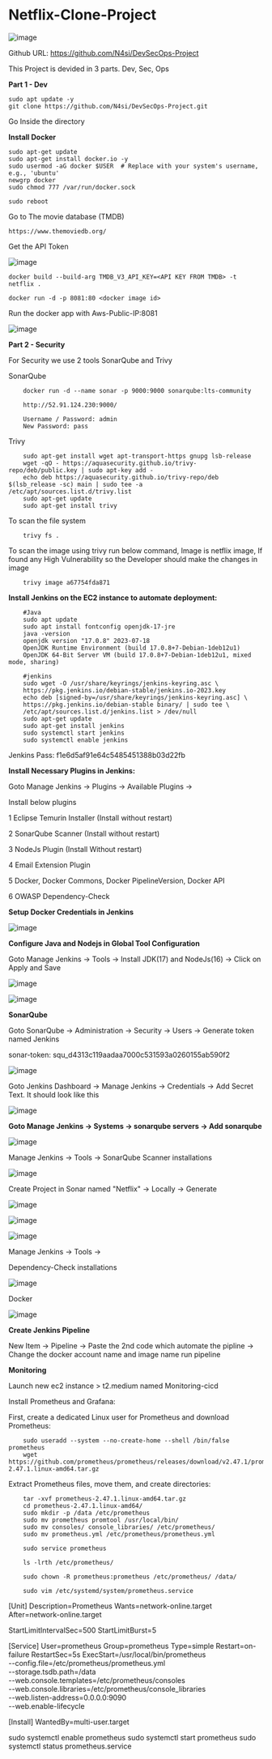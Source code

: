 # Netflix-Clone-Project

![image](https://github.com/sunnyvalechha/Netflix-Clone-Project/assets/59471885/324c5356-24a0-4179-89a2-f806ec752736)

Github URL: https://github.com/N4si/DevSecOps-Project

This Project is devided in 3 parts. Dev, Sec, Ops

**Part 1 - Dev**
    
    sudo apt update -y
    git clone https://github.com/N4si/DevSecOps-Project.git

Go Inside the directory

**Install Docker**

    sudo apt-get update
    sudo apt-get install docker.io -y
    sudo usermod -aG docker $USER  # Replace with your system's username, e.g., 'ubuntu'
    newgrp docker
    sudo chmod 777 /var/run/docker.sock

    sudo reboot

Go to The movie database (TMDB)

    https://www.themoviedb.org/

Get the API Token 

![image](https://github.com/sunnyvalechha/Netflix-Clone-Project/assets/59471885/fda4671a-729c-4faa-bdf7-961640abf8fa)

    docker build --build-arg TMDB_V3_API_KEY=<API KEY FROM TMDB> -t netflix .

    docker run -d -p 8081:80 <docker image id>

Run the docker app with Aws-Public-IP:8081

![image](https://github.com/sunnyvalechha/Netflix-Clone-Project/assets/59471885/5d0d3289-2a2f-4272-a9d0-e97c617c5cdc)

**Part 2 - Security**

For Security we use 2 tools SonarQube and Trivy

SonarQube

        docker run -d --name sonar -p 9000:9000 sonarqube:lts-community

        http://52.91.124.230:9000/

        Username / Password: admin
        New Password: pass

Trivy
    
        sudo apt-get install wget apt-transport-https gnupg lsb-release
        wget -qO - https://aquasecurity.github.io/trivy-repo/deb/public.key | sudo apt-key add -
        echo deb https://aquasecurity.github.io/trivy-repo/deb $(lsb_release -sc) main | sudo tee -a /etc/apt/sources.list.d/trivy.list
        sudo apt-get update
        sudo apt-get install trivy

To scan the file system

        trivy fs .

To scan the image using trivy run below command, Image is netflix image, If found any High Vulnerability so the Developer should make the changes in image

        trivy image a67754fda871

**Install Jenkins on the EC2 instance to automate deployment:**

        #Java
        sudo apt update
        sudo apt install fontconfig openjdk-17-jre
        java -version
        openjdk version "17.0.8" 2023-07-18
        OpenJDK Runtime Environment (build 17.0.8+7-Debian-1deb12u1)
        OpenJDK 64-Bit Server VM (build 17.0.8+7-Debian-1deb12u1, mixed mode, sharing)

        #jenkins
        sudo wget -O /usr/share/keyrings/jenkins-keyring.asc \
        https://pkg.jenkins.io/debian-stable/jenkins.io-2023.key
        echo deb [signed-by=/usr/share/keyrings/jenkins-keyring.asc] \
        https://pkg.jenkins.io/debian-stable binary/ | sudo tee \
        /etc/apt/sources.list.d/jenkins.list > /dev/null
        sudo apt-get update
        sudo apt-get install jenkins
        sudo systemctl start jenkins
        sudo systemctl enable jenkins 


Jenkins Pass: f1e6d5af91e64c5485451388b03d22fb

**Install Necessary Plugins in Jenkins:**

Goto Manage Jenkins → Plugins → Available Plugins →

Install below plugins

1 Eclipse Temurin Installer (Install without restart)

2 SonarQube Scanner (Install without restart)

3 NodeJs Plugin (Install Without restart)

4 Email Extension Plugin

5 Docker, Docker Commons, Docker PipelineVersion, Docker API

6 OWASP Dependency-Check

**Setup Docker Credentials in Jenkins**

![image](https://github.com/sunnyvalechha/Netflix-Clone-Project/assets/59471885/96ce39c4-2e11-4ad0-89e8-6eb592d37f05)

**Configure Java and Nodejs in Global Tool Configuration**

Goto Manage Jenkins → Tools → Install JDK(17) and NodeJs(16) → Click on Apply and Save

![image](https://github.com/sunnyvalechha/Netflix-Clone-Project/assets/59471885/7421f591-1689-4f95-98f8-066ea096b4d8)

![image](https://github.com/sunnyvalechha/Netflix-Clone-Project/assets/59471885/16884ccc-cbc0-43e9-ae9a-3a1026f00d36)

**SonarQube**

Goto SonarQube → Administration → Security → Users → Generate token named Jenkins

sonar-token: squ_d4313c119aadaa7000c531593a0260155ab590f2

![image](https://github.com/sunnyvalechha/Netflix-Clone-Project/assets/59471885/62c3ce65-df5a-4788-bffd-c9078c149a79)

Goto Jenkins Dashboard → Manage Jenkins → Credentials → Add Secret Text. It should look like this

![image](https://github.com/sunnyvalechha/Netflix-Clone-Project/assets/59471885/9fb3e506-0ff0-4299-b28c-e796a9bc621c)

**Goto Manage Jenkins → Systems → sonarqube servers → Add sonarqube**

![image](https://github.com/sunnyvalechha/Netflix-Clone-Project/assets/59471885/e06734b6-117b-40c4-a5e8-1cfd54d3874c)

Manage Jenkins → Tools → SonarQube Scanner installations

![image](https://github.com/sunnyvalechha/Netflix-Clone-Project/assets/59471885/c8abce43-b3a1-4453-a8f7-499bf09c5ef4)

Create Project in Sonar named "Netflix" → Locally → Generate 

![image](https://github.com/sunnyvalechha/Netflix-Clone-Project/assets/59471885/f66dd65b-4422-4aaa-8a69-20e4d53420c3)

![image](https://github.com/sunnyvalechha/Netflix-Clone-Project/assets/59471885/aaf103fe-9f0f-4a66-9802-96efd4596223)

![image](https://github.com/sunnyvalechha/Netflix-Clone-Project/assets/59471885/83c9e69b-5640-4a42-aae9-1af45ace69c6)

Manage Jenkins → Tools → 

Dependency-Check installations

![image](https://github.com/sunnyvalechha/Netflix-Clone-Project/assets/59471885/e3d1bac4-3874-4c9e-8bd0-e49bc0066949)

Docker

![image](https://github.com/sunnyvalechha/Netflix-Clone-Project/assets/59471885/136d2c95-e3aa-4d4b-b3ad-3bf520fab15b)

**Create Jenkins Pipeline**

New Item → Pipeline → Paste the 2nd code which automate the pipline → Change the docker account name and image name run pipeline



**Monitoring**

Launch new ec2 instance > t2.medium named Monitoring-cicd

Install Prometheus and Grafana:

First, create a dedicated Linux user for Prometheus and download Prometheus:

        sudo useradd --system --no-create-home --shell /bin/false prometheus
        wget https://github.com/prometheus/prometheus/releases/download/v2.47.1/prometheus-2.47.1.linux-amd64.tar.gz

Extract Prometheus files, move them, and create directories:

        tar -xvf prometheus-2.47.1.linux-amd64.tar.gz
        cd prometheus-2.47.1.linux-amd64/
        sudo mkdir -p /data /etc/prometheus
        sudo mv prometheus promtool /usr/local/bin/
        sudo mv consoles/ console_libraries/ /etc/prometheus/
        sudo mv prometheus.yml /etc/prometheus/prometheus.yml

        sudo service prometheus

        ls -lrth /etc/prometheus/

        sudo chown -R prometheus:prometheus /etc/prometheus/ /data/

        sudo vim /etc/systemd/system/prometheus.service

[Unit]
Description=Prometheus
Wants=network-online.target
After=network-online.target

StartLimitIntervalSec=500
StartLimitBurst=5

[Service]
User=prometheus
Group=prometheus
Type=simple
Restart=on-failure
RestartSec=5s
ExecStart=/usr/local/bin/prometheus \
  --config.file=/etc/prometheus/prometheus.yml \
  --storage.tsdb.path=/data \
  --web.console.templates=/etc/prometheus/consoles \
  --web.console.libraries=/etc/prometheus/console_libraries \
  --web.listen-address=0.0.0.0:9090 \
  --web.enable-lifecycle

[Install]
WantedBy=multi-user.target


sudo systemctl enable prometheus
sudo systemctl start prometheus
sudo systemctl status prometheus.service


